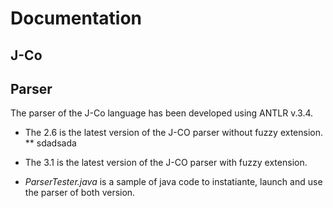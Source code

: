 # Documentation


## J-Co


## Parser
The parser of the J-Co language has been developed using ANTLR v.3.4.

 * The 2.6 is the latest version of the J-CO parser without fuzzy extension.
 ** sdadsada

 * The 3.1 is the latest version of the J-CO parser with fuzzy extension.

 * _ParserTester.java_ is a sample of java code to instatiante, launch and use the parser of both version.
